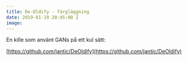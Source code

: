 ```yaml
---
title: De-Oldify - färgläggning
date: 2019-01-10 20:45:00 Z
image: 
---
```


En kille som använt GANs på ett kul sätt:

[https://github.com/jantic/DeOldify](https://github.com/jantic/DeOldify)


